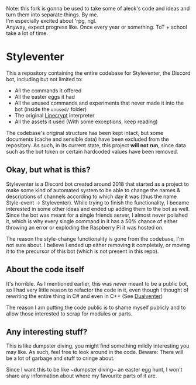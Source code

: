 Note: this fork is gonna be used to take some of aleok's code and ideas and turn them into separate things. By me. <br>
I'm especially excited about 'rpg, ngl. <br>
Anyway, expect progress like. Once every year or something. ToT + school take a lot of time.

# Styleventer
This a repository containing the entire codebase for Styleventer, the Discord bot,
including but not limited to:
- All the commands it offered
- All the easter eggs it had
- All the unused commands and experiments that never made it into the bot (inside the `unused/` folder)
- The original [Linecrypt](https://github.com/alexdevteam/lcc) interpreter
- All the assets it used (With some exceptions, keep reading)

The codebase's original structure has been kept intact, but some documents (cache and sensible data)
have been excluded from the repository. As such, in its current state, this project **will not run**,
since data such as the bot token or certain hardcoded values have been removed.

## Okay, but what is this?
Styleventer is a Discord bot created around 2018 that started as a project to make some kind of automated
system to be able to change the names & descriptions of channels according to which day it was (thus the name
Style-event -> Styleventer). While trying to finish the functionality, I became interested in some other ideas
and ended up adding them to the bot as well. Since the bot was meant for a single friends server, I almost
never polished it, which is why every single command in it has a 50% chance of either throwing an error or
exploding the Raspberry Pi it was hosted on.

The reason the style-change functionality is gone from the codebase, I'm not sure about. I believe I ended up
either removing it completely, or moving it to the precursor of this bot (which is not present in this repo).

## About the code itself
It's horrible. As I mentioned earlier, this was _never_ meant to be a public bot, so I had very little reason
to refactor the code in it, even though I thought of rewriting the entire thing in C# and even in C++ (See
[Dualventer](https://github.com/alexdevteam/dualventer))

The reason I am putting the code public is to shame myself publicly and to allow those interested to scrap
for modules or parts.

## Any interesting stuff?
This is like dumpster diving, you might find something mildly interesting you may like. As such, feel free to
look around in the code. Beware: There will be a lot of garbage and stuff to cringe about.

Since I want this to be like ~dumpster diving~ an easter egg hunt, I won't share any information about where my favourite parts
of it are.
